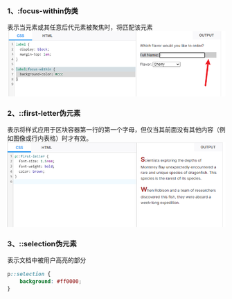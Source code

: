 ### 1、:focus-within伪类
表示当元素或其任意后代元素被聚焦时，将匹配该元素
![''](/images/cssImages/1.png)

### 2、::first-letter伪元素
表示将样式应用于区块容器第一行的第一个字母，但仅当其前面没有其他内容（例如图像或行内表格）时才有效。
![''](/images/cssImages/2.png)

### 3、::selection伪元素
表示文档中被用户高亮的部分
```css
p::selection {
    background: #ff0000;
}
```